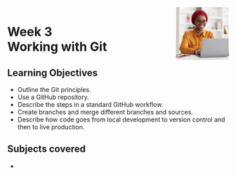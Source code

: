 <a href="../">
  <img src="/img/Version_Control_logo.jpg" width="120" align="right">
</a>

# Week 3 <br> Working with Git

## Learning Objectives
- Outline the Git principles.
- Use a GitHub repository.
- Describe the steps in a standard GitHub workflow.
- Create branches and merge different branches and sources.
- Describe how code goes from local development to version control and then to live production.

## Subjects covered
- 

